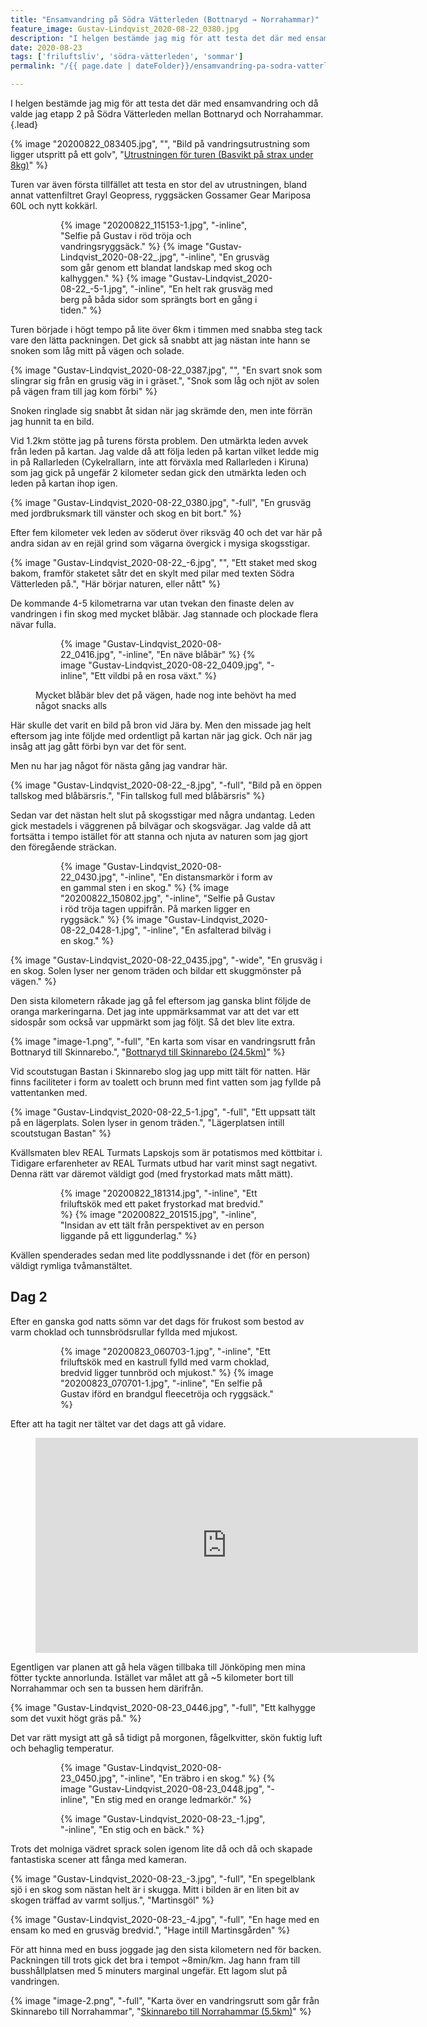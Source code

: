 ```yaml
---
title: "Ensamvandring på Södra Vätterleden (Bottnaryd → Norrahammar)"
feature_image: Gustav-Lindqvist_2020-08-22_0380.jpg
description: "I helgen bestämde jag mig för att testa det där med ensamvandring och då valde jag etapp 2 på Södra Vätterleden mellan Bottnaryd och Norrahammar."
date: 2020-08-23
tags: ['friluftsliv', 'södra-vätterleden', 'sommar']
permalink: "/{{ page.date | dateFolder}}/ensamvandring-pa-sodra-vatterleden/index.html"

---
```


I helgen bestämde jag mig för att testa det där med ensamvandring och då valde jag etapp 2 på Södra Vätterleden mellan Bottnaryd och Norrahammar.{.lead}

{% image "20200822_083405.jpg", "", "Bild på vandringsutrustning som ligger utspritt på ett golv", "[Utrustningen för turen (Basvikt på strax under 8kg)](https://packstack.io/pack/965/sodra-vatterleden-(bottnaryd-jonkoping))" %}

Turen var även första tillfället att testa en stor del av utrustningen, bland annat vattenfiltret Grayl Geopress, ryggsäcken Gossamer Gear Mariposa 60L och nytt kokkärl.

<figure class="gallery -wide">
    <figure class="gallery-row">
        {% image "20200822_115153-1.jpg", "-inline", "Selfie på Gustav i röd tröja och vandringsryggsäck." %}
        {% image "Gustav-Lindqvist_2020-08-22_.jpg", "-inline", "En grusväg som går genom ett blandat landskap med skog och kalhyggen." %}
        {% image "Gustav-Lindqvist_2020-08-22_-5-1.jpg", "-inline", "En helt rak grusväg med berg på båda sidor som sprängts bort en gång i tiden." %}
    </figure>
</figure>

Turen började i högt tempo på lite över 6km i timmen med snabba steg tack vare den lätta packningen. Det gick så snabbt att jag nästan inte hann se snoken som låg mitt på vägen och solade.

{% image "Gustav-Lindqvist_2020-08-22_0387.jpg", "", "En svart snok som slingrar sig från en grusig väg in i gräset.", "Snok som låg och njöt av solen på vägen fram till jag kom förbi" %}

Snoken ringlade sig snabbt åt sidan när jag skrämde den, men inte förrän jag hunnit ta en bild.

Vid 1.2km stötte jag på turens första problem. Den utmärkta leden avvek från leden på kartan. Jag valde då att följa leden på kartan vilket ledde mig in på Rallarleden (Cykelrallarn, inte att förväxla med Rallarleden i Kiruna) som jag gick på ungefär 2 kilometer sedan gick den utmärkta leden och leden på kartan ihop igen.

{% image "Gustav-Lindqvist_2020-08-22_0380.jpg", "-full", "En grusväg med jordbruksmark till vänster och skog en bit bort." %}

Efter fem kilometer vek leden av söderut över riksväg 40 och det var här på andra sidan av en rejäl grind som vägarna övergick i mysiga skogsstigar.

{% image "Gustav-Lindqvist_2020-08-22_-6.jpg", "", "Ett staket med skog bakom, framför staketet såtr det en skylt med pilar med texten Södra Vätterleden på.", "Här börjar naturen, eller nått" %}

De kommande 4-5 kilometrarna var utan tvekan den finaste delen av vandringen i fin skog med mycket blåbär. Jag stannade och plockade flera nävar fulla.

<figure class="gallery">
    <figure class="gallery-row">
        {% image "Gustav-Lindqvist_2020-08-22_0416.jpg", "-inline", "En näve blåbär" %}
        {% image "Gustav-Lindqvist_2020-08-22_0409.jpg", "-inline", "Ett vildbi på en rosa växt." %}
    </figure>
    <figcaption><p>Mycket blåbär blev det på vägen, hade nog inte behövt ha med något snacks alls</p></figcaption>
</figure>

Här skulle det varit en bild på bron vid Jära by. Men den missade jag helt eftersom jag inte följde med ordentligt på kartan när jag gick. Och när jag insåg att jag gått förbi byn var det för sent.

Men nu har jag något för nästa gång jag vandrar här.

{% image "Gustav-Lindqvist_2020-08-22_-8.jpg", "-full", "Bild på en öppen tallskog med blåbärsris.", "Fin tallskog full med blåbärsris" %}

Sedan var det nästan helt slut på skogsstigar med några undantag. Leden gick mestadels i väggrenen på bilvägar och skogsvägar. Jag valde då att fortsätta i tempo istället för att stanna och njuta av naturen som jag gjort den föregående sträckan.

<figure class="gallery -wide">
	<figure class="gallery-row">
		{% image "Gustav-Lindqvist_2020-08-22_0430.jpg", "-inline", "En distansmarkör i form av en gammal sten i en skog." %}
		{% image "20200822_150802.jpg", "-inline", "Selfie på Gustav i röd tröja tagen uppifrån. På marken ligger en ryggsäck." %}
		{% image "Gustav-Lindqvist_2020-08-22_0428-1.jpg", "-inline", "En asfalterad bilväg i en skog." %}
	</figure>
</figure>

{% image "Gustav-Lindqvist_2020-08-22_0435.jpg", "-wide", "En grusväg i en skog. Solen lyser ner genom träden och bildar ett skuggmönster på vägen." %}

Den sista kilometern råkade jag gå fel eftersom jag ganska blint följde de oranga markeringarna. Det jag inte uppmärksammat var att det var ett sidospår som också var uppmärkt som jag följt. Så det blev lite extra.

{% image "image-1.png", "-full", "En karta som visar en vandringsrutt från Bottnaryd till Skinnarebo.", "[Bottnaryd till Skinnarebo (24.5km)](https://www.strava.com/activities/3950140453)" %}

Vid scoutstugan Bastan i Skinnarebo slog jag upp mitt tält för natten. Här finns faciliteter i form av toalett och brunn med fint vatten som jag fyllde på vattentanken med.

{% image "Gustav-Lindqvist_2020-08-22_5-1.jpg", "-full", "Ett uppsatt tält på en lägerplats. Solen lyser in genom träden.", "Lägerplatsen intill scoutstugan Bastan" %}

Kvällsmaten blev REAL Turmats Lapskojs som är potatismos med köttbitar i. Tidigare erfarenheter av REAL Turmats utbud har varit minst sagt negativt. Denna rätt var däremot väldigt god (med frystorkad mats mått mätt).

<figure class="gallery">
	<figure class="gallery-row">
		{% image "20200822_181314.jpg", "-inline", "Ett friluftskök med ett paket frystorkad mat bredvid." %}
		{% image "20200822_201515.jpg", "-inline", "Insidan av ett tält från perspektivet av en person liggande på ett liggunderlag." %}
	</figure>
</figure>

Kvällen spenderades sedan med lite poddlyssnande i det (för en person) väldigt rymliga tvåmanstältet.

## Dag 2

Efter en ganska god natts sömn var det dags för frukost som bestod av varm choklad och tunnsbrödsrullar fyllda med mjukost.

<figure class="gallery ">
	<figure class="gallery-row">
		{% image "20200823_060703-1.jpg", "-inline", "Ett friluftskök med en kastrull fylld med varm choklad, bredvid ligger tunnbröd och mjukost." %}
		{% image "20200823_070701-1.jpg", "-inline", "En selfie på Gustav iförd en brandgul fleecetröja och ryggsäck." %}
	</figure>
</figure>

Efter att ha tagit ner tältet var det dags att gå vidare.

<figure class="embed -wide"><iframe width="612" height="344" src="https://www.youtube.com/embed/8vJyrO9MvhM?feature=oembed&rel=0" frameborder="0" allow="accelerometer; autoplay; encrypted-media; gyroscope; picture-in-picture" allowfullscreen></iframe></figure>

Egentligen var planen att gå hela vägen tillbaka till Jönköping men mina fötter tyckte annorlunda. Istället var målet att gå ~5 kilometer bort till Norrahammar och sen ta bussen hem därifrån.

{% image "Gustav-Lindqvist_2020-08-23_0446.jpg", "-full", "Ett kalhygge som det vuxit högt gräs på." %}

Det var rätt mysigt att gå så tidigt på morgonen, fågelkvitter, skön fuktig luft och behaglig temperatur.

<figure class="gallery -wide">
	<figure class="gallery-row">
		{% image "Gustav-Lindqvist_2020-08-23_0450.jpg", "-inline", "En träbro i en skog." %}
		{% image "Gustav-Lindqvist_2020-08-23_0448.jpg", "-inline", "En stig med en orange ledmarkör." %}
	</figure>
	<figure class="gallery-row">
		{% image "Gustav-Lindqvist_2020-08-23_-1.jpg", "-inline", "En stig och en bäck." %}
	</figure>
</figure>

Trots det molniga vädret sprack solen igenom lite då och då och skapade fantastiska scener att fånga med kameran.

{% image "Gustav-Lindqvist_2020-08-23_-3.jpg", "-full", "En spegelblank sjö i en skog som nästan helt är i skugga. Mitt i bilden är en liten bit av skogen träffad av varmt solljus.", "Martinsgöl" %}

{% image "Gustav-Lindqvist_2020-08-23_-4.jpg", "-full", "En hage med en ensam ko med en grusväg bredvid.", "Hage intill Martinsgården" %}

För att hinna med en buss joggade jag den sista kilometern ned för backen. Packningen till trots gick det bra i tempot ~8min/km. Jag hann fram till busshållplatsen med 5 minuters marginal ungefär. Ett lagom slut på vandringen.

{% image "image-2.png", "-full", "Karta över en vandringsrutt som går från Skinnarebo till Norrahammar", "[Skinnarebo till Norrahammar (5.5km)](https://www.strava.com/activities/3952486509)" %}

